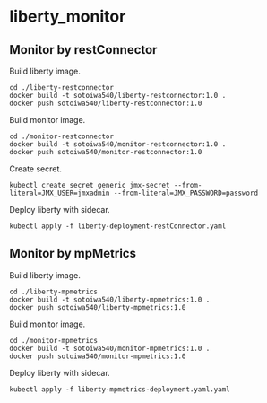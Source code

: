 # liberty_monitor

## Monitor by restConnector

Build liberty image.

```shell
cd ./liberty-restconnector
docker build -t sotoiwa540/liberty-restconnector:1.0 .
docker push sotoiwa540/liberty-restconnector:1.0
```

Build monitor image.

```shell
cd ./monitor-restconnector
docker build -t sotoiwa540/monitor-restconnector:1.0 .
docker push sotoiwa540/monitor-restconnector:1.0
```

Create secret.

```shell
kubectl create secret generic jmx-secret --from-literal=JMX_USER=jmxadmin --from-literal=JMX_PASSWORD=password
```

Deploy liberty with sidecar.

```shell
kubectl apply -f liberty-deployment-restConnector.yaml
```

## Monitor by mpMetrics

Build liberty image.

```shell
cd ./liberty-mpmetrics
docker build -t sotoiwa540/liberty-mpmetrics:1.0 .
docker push sotoiwa540/liberty-mpmetrics:1.0
```

Build monitor image.

```shell
cd ./monitor-mpmetrics
docker build -t sotoiwa540/monitor-mpmetrics:1.0 .
docker push sotoiwa540/monitor-mpmetrics:1.0
```

Deploy liberty with sidecar.

```shell
kubectl apply -f liberty-mpmetrics-deployment.yaml.yaml
```
